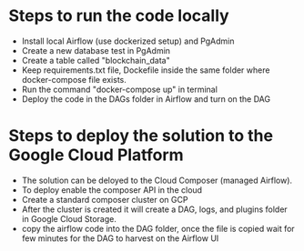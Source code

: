 # Steps to run the code locally

* Install local Airflow (use dockerized setup) and PgAdmin
* Create a new database test in PgAdmin
* Create a table called "blockchain_data"
* Keep requirements.txt file, Dockefile inside the same folder where docker-compose file exists.
* Run the command "docker-compose up" in terminal
* Deploy the code in the DAGs folder in Airflow and turn on the DAG


# Steps to deploy the solution to the Google Cloud Platform

* The solution can be deloyed to the Cloud Composer (managed Airflow).
* To deploy enable the composer API in the cloud
* Create a standard composer cluster on GCP
* After the cluster is created it will create a DAG, logs, and plugins folder in Google Cloud Storage.
* copy the airflow code into the DAG folder, once the file is copied wait for few minutes for the DAG to harvest on the Airflow UI